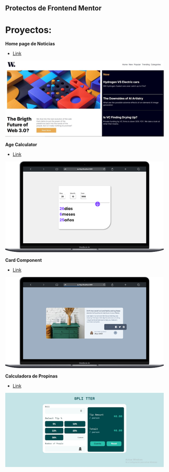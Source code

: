 ## Protectos de Frontend Mentor

# Proyectos:

**Home page de Noticias**
- [Link](https://Leonardo291024.github.io/Frontend_Mentor/00-home-page-noticias)

![](./00-home-page-noticias/images/paginaDeNoticias.jpg)

**Age Calculator**
- [Link](https://Leonardo291024.github.io/Frontend_Mentor/01-age-calculator)

![](./01-age-calculator/images/calculadora-cronologica.png)

**Card Component**
- [Link](https://Leonardo291024.github.io/Frontend_Mentor/02-card-component)

![](./02-card-component/images/article-preview-component.png)

**Calculadora de Propinas**
- [Link](https://Leonardo291024.github.io/Frontend_Mentor/03-calculadora-propinas)

![](./03-calculadora-propinas/images/calculadoraDePropinas.jpg)
